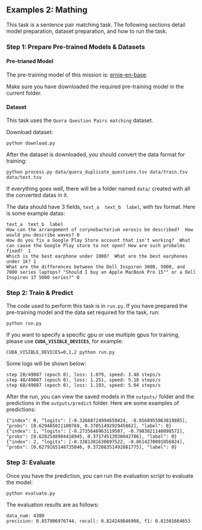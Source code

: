 ## Examples 2: Mathing
This task is a sentence pair matching task. The following sections detail model preparation, dataset preparation, and how to run the task.

### Step 1: Prepare Pre-trained Models & Datasets

#### Pre-trianed Model

The pre-training model of this mission is: [ernie-en-base](https://github.com/PaddlePaddle/PALM/tree/r0.3-api).

Make sure you have downloaded the required pre-training model in the current folder.


#### Dataset

This task uses the `Quora Question Pairs matching` dataset. 

Download dataset:
```shell
python download.py
```

After the dataset is downloaded, you should convert the data format for training:
```shell
python process.py data/quora_duplicate_questions.tsv data/train.tsv data/test.tsv
```

If everything goes well, there will be a folder named `data/`  created with all the converted datas in it.

The data should have 3 fields,  `text_a  text_b  label`, with tsv format. Here is some example datas:

```
text_a  text_b  label
How can the arrangement of corynebacterium xerosis be described?  How would you describe waves? 0
How do you fix a Google Play Store account that isn't working?  What can cause the Google Play store to not open? How are such probelms fixed?  1
Which is the best earphone under 1000?  What are the best earphones under 1k? 1
What are the differences between the Dell Inspiron 3000, 5000, and 7000 series laptops? "Should I buy an Apple MacBook Pro 15"" or a Dell Inspiron 17 5000 series?" 0
```



### Step 2: Train & Predict

The code used to perform this task is in `run.py`. If you have prepared the pre-training model and the data set required for the task, run:

```shell
python run.py
```

If you want to specify a specific gpu or use multiple gpus for training, please use **`CUDA_VISIBLE_DEVICES`**, for example:

```shell
CUDA_VISIBLE_DEVICES=0,1,2 python run.py
```

Some logs will be shown below:

```
step 20/49087 (epoch 0), loss: 1.079, speed: 3.48 steps/s
step 40/49087 (epoch 0), loss: 1.251, speed: 5.18 steps/s
step 60/49087 (epoch 0), loss: 1.193, speed: 5.04 steps/s
```


After the run, you can view the saved models in the `outputs/` folder and the predictions in the `outputs/predict` folder. Here are some examples of predictions:


```
{"index": 0, "logits": [-0.32688724994659424, -0.8568955063819885], "probs": [0.629485011100769, 0.3705149292945862], "label": 0}
{"index": 1, "logits": [-0.2735646963119507, -0.7983021140098572], "probs": [0.6282548904418945, 0.37174513936042786], "label": 0}
{"index": 2, "logits": [-0.3381381630897522, -0.8614270091056824], "probs": [0.6279165148735046, 0.37208351492881775], "label": 0}
```

### Step 3: Evaluate

Once you have the prediction, you can run the evaluation script to evaluate the model:

```shell
python evaluate.py
```

The evaluation results are as follows:

```
data_num: 4300
precision: 0.857906976744, recall: 0.824249846908, f1: 0.81501664653
```
